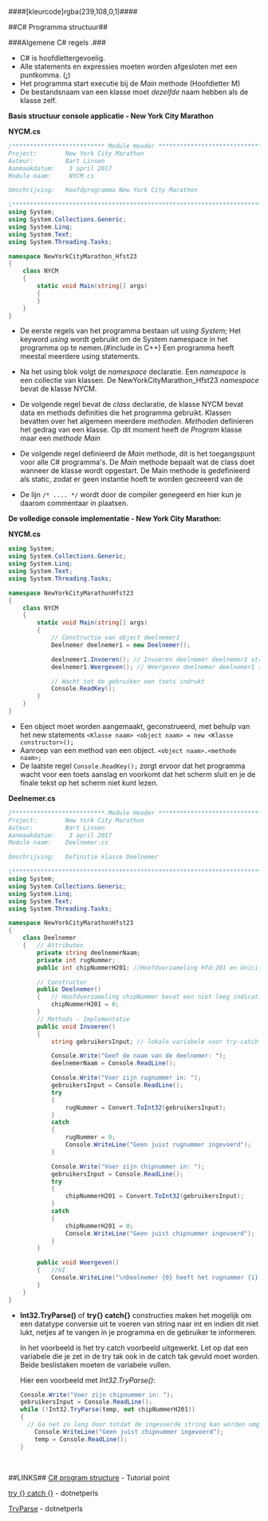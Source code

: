 ####[kleurcode]rgba(239,108,0,1)####

##C# Programma structuur##

###Algemene C# regels .###

* C# is hoofdlettergevoelig.
* Alle statements en expressies moeten worden afgesloten met een puntkomma. (**;**)
* Het programma start executie bij de *Main* methode  (Hoofdletter M)
* De bestandsnaam van een klasse moet *dezelfde* naam hebben als de klasse zelf.

**Basis structuur console applicatie - New York City Marathon**

**NYCM.cs**

```C#
/************************** Module Header *******************************\
Project:		New York City Marathon
Auteur:			Bart Linsen
Aanmaakdatum:    3 april 2017 
Module naam:	 NYCM.cs

Omschrijving:	Hoofdprogramma New York City Marathon

\************************************************************************/
using System;
using System.Collections.Generic;
using System.Linq;
using System.Text;
using System.Threading.Tasks;

namespace NewYorkCityMarathon_Hfst23
{
    class NYCM
    {
        static void Main(string[] args)
        {
        }
    }
}
```

* De eerste regels van het programma bestaan uit *using System;* 
  Het keyword *using* wordt gebruikt om de System namespace in het programma op te nemen.(#include in C++) Een programma heeft meestal meerdere using statements.

* Na het using blok volgt de *namespace* declaratie. Een *namespace* is een collectie van klassen. De NewYorkCityMarathon_Hfst23 *namespace* bevat de klasse NYCM.

* De volgende regel bevat de *class* declaratie, de klasse NYCM bevat data en methods definities die het programma gebruikt. Klassen bevatten over het algemeen meerdere *methoden*. *Methoden* definieren het gedrag van een klasse. Op dit moment heeft de *Program* klasse maar een *methode* *Main*

* De volgende regel definieerd de *Main* methode, dit is het toegangspunt voor alle C# programma's. De *Main* methode bepaalt wat de class doet wanneer de klasse wordt opgestart. De Main methode is gedefinieerd als static, zodat er geen instantie hoeft te worden gecreeerd van de 

* De lijn ``` /* .... */ ``` wordt door de compiler genegeerd en hier kun je daarom commentaar in plaatsen.




**De volledige console implementatie - New York City Marathon:**

**NYCM.cs**
```C#
using System;
using System.Collections.Generic;
using System.Linq;
using System.Text;
using System.Threading.Tasks;

namespace NewYorkCityMarathonHfst23
{
    class NYCM
    {
        static void Main(string[] args)
        {
            // Constructie van object deelnemer1
            Deelnemer deelnemer1 = new Deelnemer();

            deelnemer1.Invoeren(); // Invoeren deelnemer deelnemer1 structuur
            deelnemer1.Weergeven(); // Weergeven deelnemer deelnemer1 structuur 

            // Wacht tot de gebruiker een toets indrukt
            Console.ReadKey(); 
        }
    }
}
```
- Een object moet worden aangemaakt, geconstrueerd, met behulp van het new statements
  ```<Klasse naam> <object naam> = new <Klasse constructor>();```
- Aanroep van een method van een object.
  ```<object naam>.<methode naam>;```
- De laatste regel ```Console.ReadKey();``` zorgt ervoor dat het programma wacht voor een toets aanslag en voorkomt dat het scherm sluit en je de finale tekst op het scherm niet kunt lezen.

**Deelnemer.cs**

```C#
/************************** Module Header *******************************\
Project:		New York City Marathon
Auteur:			Bart Linsen
Aanmaakdatum:    3 april 2017 
Module naam:	Deelnemer.cs

Omschrijving:	Definitie klasse Deelnemer

\************************************************************************/
using System;
using System.Collections.Generic;
using System.Linq;
using System.Text;
using System.Threading.Tasks;

namespace NewYorkCityMarathonHfst23
{
    class Deelnemer
    {	// Attributen
        private string deelnemerNaam;
        private int rugNummer;
        public int chipNummerH201; //Hoofdverzameling Hfd:201 en Uniciteit 

        // Constructor
        public Deelnemer()
        {	// Hoofdverzameling chipNummer bevat een niet leeg indicatie
            chipNummerH201 = 0;
        }
        // Methods - Implementatie
        public void Invoeren()
        {   
            string gebruikersInput; // lokale variabele voor try-catch

            Console.Write("Geef de naam van de deelnemer: ");
            deelnemerNaam = Console.ReadLine();

            Console.Write("Voer zijn rugnummer in: ");
            gebruikersInput = Console.ReadLine();
            try
            {
                rugNummer = Convert.ToInt32(gebruikersInput);
            }
            catch
            {
                rugNummer = 0;
                Console.WriteLine("Geen juist rugnummer ingevoerd");
            }

            Console.Write("Voer zijn chipnummer in: ");
            gebruikersInput = Console.ReadLine();
            try
            {
                chipNummerH201 = Convert.ToInt32(gebruikersInput);
            }
            catch
            {
                chipNummerH201 = 0;
                Console.WriteLine("Geen juist chipnummer ingevoerd");
            }
        }

        public void Weergeven()
        {   //UI
            Console.WriteLine("\nDeelnemer {0} heeft het rugnummer {1} en het chipnummer {2}", deelnemerNaam, rugNummer, chipNummerH201);
        }
    }
}
```

- **Int32.TryParse()** of **try{} catch{}** constructies maken het mogelijk om een datatype conversie uit te voeren van string naar int en indien dit niet lukt, netjes af te vangen in je programma en de gebruiker te informeren. 

  In het voorbeeld is het try catch voorbeeld uitgewerkt. Let op dat een variabele die je zet in de try tak ook in de catch tak gevuld moet worden. Beide beslistaken moeten de variabele vullen.

  Hier een voorbeeld met *Int32.TryParse()*:

  ```C#
  Console.Write("Voer zijn chipnummer in: ");
  gebruikersInput = Console.ReadLine();
  while (!Int32.TryParse(temp, out chipNummerH201))
  {
  	// Ga net zo lang door totdat de ingevoerde string kan worden omgezet naar een int
      Console.WriteLine("Geen juist chipnummer ingevoerd");
      temp = Console.ReadLine();
  }
  ```

  ​




##LINKS##
[C# program structure](https://www.tutorialspoint.com/csharp/csharp_program_structure.htm) - Tutorial point

[try {} catch {}](https://www.dotnetperls.com/catch) - dotnetperls

[TryParse](https://www.dotnetperls.com/parse) - dotnetperls